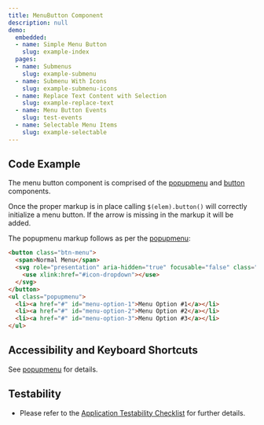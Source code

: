 ```yaml
---
title: MenuButton Component
description: null
demo:
  embedded:
  - name: Simple Menu Button
    slug: example-index
  pages:
  - name: Submenus
    slug: example-submenu
  - name: Submenu With Icons
    slug: example-submenu-icons
  - name: Replace Text Content with Selection
    slug: example-replace-text
  - name: Menu Button Events
    slug: test-events
  - name: Selectable Menu Items
    slug: example-selectable
---
```


## Code Example

The menu button component is comprised of the [popupmenu]( ./popupmenu) and [button]( ./popupmenu) components.

Once the proper markup is in place calling `$(elem).button()` will correctly initialize a menu button.
If the arrow is missing in the markup it will be added.

The popupmenu markup follows as per the [popupmenu]( ./popupmenu):

```html
<button class="btn-menu">
  <span>Normal Menu</span>
  <svg role="presentation" aria-hidden="true" focusable="false" class="icon icon-dropdown">
    <use xlink:href="#icon-dropdown"></use>
  </svg>
</button>
<ul class="popupmenu">
  <li><a href="#" id="menu-option-1">Menu Option #1</a></li>
  <li><a href="#" id="menu-option-2">Menu Option #2</a></li>
  <li><a href="#" id="menu-option-3">Menu Option #3</a></li>
</ul>
```

## Accessibility and Keyboard Shortcuts

See [popupmenu]( ./popupmenu) for details.

## Testability

- Please refer to the [Application Testability Checklist](https://design.infor.com/resources/application-testability-checklist) for further details.
